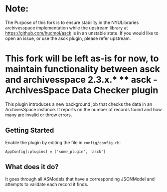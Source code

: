 # Note:

The Purpose of this fork is to ensure stability in the NYULibraries archivesspace implementation while the upstream library at https://github.com/hudmol/asck is in an unstable state. If you would like to open an issue, or use the asck plugin, please refer upstream.

This fork will be left as-is for now, to maintain functionality between asck and archivesspace 2.3.x.*
**
asck - ArchivesSpace Data Checker plugin
========================================

This plugin introduces a new background job that checks the data in an ArchivesSpace instance.
It reports on the number of records found and how many are invalid or throw errors.

## Getting Started

Enable the plugin by editing the file in `config/config.rb`:

    AppConfig[:plugins] = ['some_plugin', 'asck']


## What does it do?

It goes through all ASModels that have a corresponding JSONModel and
attempts to validate each record it finds.


